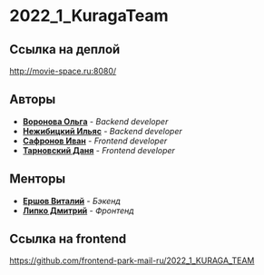 # 2022_1_KuragaTeam

## Ссылка на деплой

http://movie-space.ru:8080/

## Авторы

* [**Воронова Ольга**](https://github.com/vorolga) - *Backend developer*
* [**Нежибицкий Ильяс**](https://github.com/VErshovBMSTU) - *Backend developer*
* [**Сафронов Иван**](https://github.com/iiivan-lemon) - *Frontend developer*
* [**Тарновский Даня**](https://github.com/Amrion) - *Frontend developer*

## Менторы
* [**Ершов Виталий**](https://github.com/LaHainee) - *Бэкенд*
* [**Липко Дмитрий**](https://github.com/dnlipko) - *Фронтенд*

## Ссылка на frontend

https://github.com/frontend-park-mail-ru/2022_1_KURAGA_TEAM
